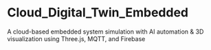 # Cloud_Digital_Twin_Embedded
A cloud-based embedded system simulation with AI automation &amp; 3D visualization using Three.js, MQTT, and Firebase
